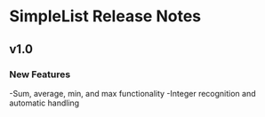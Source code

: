 # SimpleList Release Notes

## v1.0

### New Features
-Sum, average, min, and max functionality
-Integer recognition and automatic handling 
